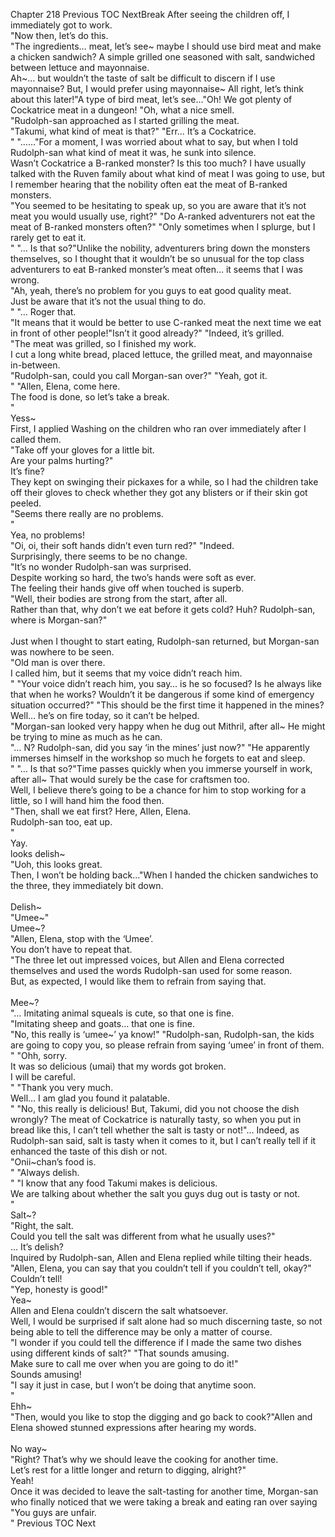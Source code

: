 Chapter 218 Previous TOC NextBreak After seeing the children off, I immediately got to work.<br/>
"Now then, let’s do this.<br/>
"The ingredients… meat, let’s see~ maybe I should use bird meat and make a chicken sandwich? A simple grilled one seasoned with salt, sandwiched between lettuce and mayonnaise.<br/>
 Ah~… but wouldn’t the taste of salt be difficult to discern if I use mayonnaise? But, I would prefer using mayonnaise~ All right, let’s think about this later!"A type of bird meat, let’s see…"Oh! We got plenty of Cockatrice meat in a dungeon!    "Oh, what a nice smell.<br/>
"Rudolph-san approached as I started grilling the meat.<br/>
"Takumi, what kind of meat is that?" "Err… It’s a Cockatrice.<br/>
" "……"For a moment, I was worried about what to say, but when I told Rudolph-san what kind of meat it was, he sunk into silence.<br/>
 Wasn’t Cockatrice a B-ranked monster? Is this too much? I have usually talked with the Ruven family about what kind of meat I was going to use, but I remember hearing that the nobility often eat the meat of B-ranked monsters.<br/>
"You seemed to be hesitating to speak up, so you are aware that it’s not meat you would usually use, right?" "Do A-ranked adventurers not eat the meat of B-ranked monsters often?" "Only sometimes when I splurge, but I rarely get to eat it.<br/>
" "… Is that so?"Unlike the nobility, adventurers bring down the monsters themselves, so I thought that it wouldn’t be so unusual for the top class adventurers to eat B-ranked monster’s meat often… it seems that I was wrong.<br/>
"Ah, yeah, there’s no problem for you guys to eat good quality meat.<br/>
 Just be aware that it’s not the usual thing to do.<br/>
" "… Roger that.<br/>
"It means that it would be better to use C-ranked meat the next time we eat in front of other people!"Isn’t it good already?" "Indeed, it’s grilled.<br/>
"The meat was grilled, so I finished my work.<br/>
 I cut a long white bread, placed lettuce, the grilled meat, and mayonnaise in-between.<br/>
"Rudolph-san, could you call Morgan-san over?" "Yeah, got it.<br/>
" "Allen, Elena, come here.<br/>
 The food is done, so let’s take a break.<br/>
" <br/>
Yess~<br/>
First, I applied Washing on the children who ran over immediately after I called them.<br/>
"Take off your gloves for a little bit.<br/>
 Are your palms hurting?" <br/>
It’s fine?<br/>
They kept on swinging their pickaxes for a while, so I had the children take off their gloves to check whether they got any blisters or if their skin got peeled.<br/>
"Seems there really are no problems.<br/>
" <br/>
Yea, no problems!<br/>
 "Oi, oi, their soft hands didn’t even turn red?" "Indeed.<br/>
 Surprisingly, there seems to be no change.<br/>
"It’s no wonder Rudolph-san was surprised.<br/>
 Despite working so hard, the two’s hands were soft as ever.<br/>
 The feeling their hands give off when touched is superb.<br/>
"Well, their bodies are strong from the start, after all.<br/>
 Rather than that, why don’t we eat before it gets cold? Huh? Rudolph-san, where is Morgan-san?"<br/><br/>
Just when I thought to start eating, Rudolph-san returned, but Morgan-san was nowhere to be seen.<br/>
"Old man is over there.<br/>
 I called him, but it seems that my voice didn’t reach him.<br/>
" "Your voice didn’t reach him, you say… is he so focused? Is he always like that when he works? Wouldn’t it be dangerous if some kind of emergency situation occurred?" "This should be the first time it happened in the mines? Well… he’s on fire today, so it can’t be helped.<br/>
"Morgan-san looked very happy when he dug out Mithril, after all~ He might be trying to mine as much as he can.<br/>
"… N? Rudolph-san, did you say ‘in the mines’ just now?" "He apparently immerses himself in the workshop so much he forgets to eat and sleep.<br/>
" "… Is that so?"Time passes quickly when you immerse yourself in work, after all~ That would surely be the case for craftsmen too.<br/>
 Well, I believe there’s going to be a chance for him to stop working for a little, so I will hand him the food then.<br/>
"Then, shall we eat first? Here, Allen, Elena.<br/>
 Rudolph-san too, eat up.<br/>
" <br/>
Yay.<br/>
 looks delish~<br/>
 "Uoh, this looks great.<br/>
 Then, I won’t be holding back…"When I handed the chicken sandwiches to the three, they immediately bit down.<br/>
<br/>
Delish~<br/>
 "Umee~" <br/>
Umee~?<br/>
 "Allen, Elena, stop with the ‘Umee’.<br/>
 You don’t have to repeat that.<br/>
"The three let out impressed voices, but Allen and Elena corrected themselves and used the words Rudolph-san used for some reason.<br/>
 But, as expected, I would like them to refrain from saying that.<br/>
<br/>
Mee~?<br/>
 "… Imitating animal squeals is cute, so that one is fine.<br/>
"Imitating sheep and goats… that one is fine.<br/>
"No, this really is ‘umee~’ ya know!" "Rudolph-san, Rudolph-san, the kids are going to copy you, so please refrain from saying ‘umee’ in front of them.<br/>
" "Ohh, sorry.<br/>
 It was so delicious (umai) that my words got broken.<br/>
 I will be careful.<br/>
" "Thank you very much.<br/>
 Well… I am glad you found it palatable.<br/>
" "No, this really is delicious! But, Takumi, did you not choose the dish wrongly? The meat of Cockatrice is naturally tasty, so when you put in bread like this, I can’t tell whether the salt is tasty or not!"… Indeed, as Rudolph-san said, salt is tasty when it comes to it, but I can’t really tell if it enhanced the taste of this dish or not.<br/>
"Onii~chan’s food is.<br/>
" "Always delish.<br/>
" "I know that any food Takumi makes is delicious.<br/>
 We are talking about whether the salt you guys dug out is tasty or not.<br/>
" <br/>
Salt~?<br/>
 "Right, the salt.<br/>
 Could you tell the salt was different from what he usually uses?" <br/>
… It’s delish?<br/>
Inquired by Rudolph-san, Allen and Elena replied while tilting their heads.<br/>
"Allen, Elena, you can say that you couldn’t tell if you couldn’t tell, okay?" <br/>
Couldn’t tell!<br/>
 "Yep, honesty is good!" <br/>
Yea~<br/>
Allen and Elena couldn’t discern the salt whatsoever.<br/>
 Well, I would be surprised if salt alone had so much discerning taste, so not being able to tell the difference may be only a matter of course.<br/>
"I wonder if you could tell the difference if I made the same two dishes using different kinds of salt?" "That sounds amusing.<br/>
 Make sure to call me over when you are going to do it!" <br/>
Sounds amusing!<br/>
 "I say it just in case, but I won’t be doing that anytime soon.<br/>
" <br/>
Ehh~<br/>
 "Then, would you like to stop the digging and go back to cook?"Allen and Elena showed stunned expressions after hearing my words.<br/>
<br/>
No way~<br/>
 "Right? That’s why we should leave the cooking for another time.<br/>
 Let’s rest for a little longer and return to digging, alright?" <br/>
Yeah!<br/>
Once it was decided to leave the salt-tasting for another time, Morgan-san who finally noticed that we were taking a break and eating ran over saying "You guys are unfair.<br/>
" Previous TOC Next<br/><br/>
